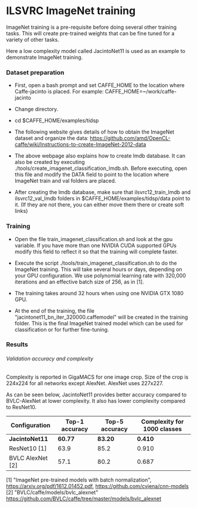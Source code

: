 # ILSVRC ImageNet training

ImageNet training is a pre-requisite before doing several other training tasks. This will create pre-trained weights that can be fine tuned for a variety of other tasks.

Here a low complexity model called JacintoNet11 is used as an example to demonstrate ImageNet training.

### Dataset preparation

* First, open a bash prompt and set CAFFE_HOME to the location where Caffe-jacinto is placed. For example:
CAFFE_HOME=~/work/caffe-jacinto

* Change directory.
 * cd $CAFFE_HOME/examples/tidsp

* The following website gives details of how to obtain the ImageNet dataset and organize the data: 
https://github.com/amd/OpenCL-caffe/wiki/Instructions-to-create-ImageNet-2012-data

* The above webpage also explains how to create lmdb database. It can also be created by executing  ./tools/create_imagenet_classification_lmdb.sh. Before executing, open this file and modify the DATA field to point to the location where ImageNet train and val folders are placed.

* After creating the lmdb database, make sure that ilsvrc12_train_lmdb and ilsvrc12_val_lmdb folders in $CAFFE_HOME/examples/tidsp/data point to it. (If they are not there, you can either move them there or create soft links)

### Training 
* Open the file train_imagenet_classification.sh  and look at the gpu variable. If you have more than one NVIDIA CUDA supported GPUs modify this field to reflect it so that the training will complete faster.

* Execute the script ./tools/train_imagenet_classification.sh to do the ImageNet training. This will take several hours or days, depending on your GPU configuration. We use polynomial learning rate with 320,000 iterations and an effective batch size of 256, as in [1].

* The training takes around 32 hours when using one NVIDIA GTX 1080 GPU.

* At the end of the training, the file "jacintonet11_bn_iter_320000.caffemodel" will be created in the training folder. This is the final ImageNet trained model which can be used for classification or for further fine-tuning. 

### Results 

###### Validation accuracy and complexity 
Complexity is reported in GigaMACS for one image crop. Size of the crop is 224x224 for all networks except AlexNet. AlexNet uses 227x227.

As can be seen below, JacintoNet11 provides better accuracy compared to BVLC-AlexNet at lower complexity. It also has lower complexity compared to ResNet10.

|Configuration      |Top-1 accuracy   | Top-5 accuracy |Complexity for 1000 classes|
|-------------------|-----------------|----------------|---------------------------|
|<b>JacintoNet11    |<b>60.77         |<b>83.20        |<b>0.410                   |
|ResNet10 [1]       |63.9             |85.2            |0.910                      |
|BVLC AlexNet [2]   |57.1             |80.2            |0.687                      |


[1] "ImageNet pre-trained models with batch normalization", https://arxiv.org/pdf/1612.01452.pdf, https://github.com/cvjena/cnn-models <br>
[2] "BVLC/caffe/models/bvlc_alexnet" https://github.com/BVLC/caffe/tree/master/models/bvlc_alexnet
